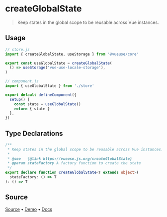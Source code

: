 <!--DEMO_STARTS-->
<script setup>
import Demo from './demo.vue'
</script>
<DemoContainer><Demo/></DemoContainer>
<!--DEMO_ENDS-->

<!--HEAD_STARTS--><!--HEAD_ENDS-->


# createGlobalState

> Keep states in the global scope to be reusable across Vue instances.

## Usage

```js
// store.js
import { createGlobalState, useStorage } from '@vueuse/core'

export const useGlobalState = createGlobalState(
  () => useStorage('vue-use-locale-storage'),
)
```

```js
// component.js
import { useGlobalState } from './store'

export default defineComponent({
  setup() {
    const state = useGlobalState()
    return { state }
  },
})
```


<!--FOOTER_STARTS-->
## Type Declarations

```typescript
/**
 * Keep states in the global scope to be reusable across Vue instances.
 *
 * @see   {@link https://vueuse.js.org/createGlobalState}
 * @param stateFactory A factory function to create the state
 */
export declare function createGlobalState<T extends object>(
  stateFactory: () => T
): () => T
```

## Source

[Source](https://github.com/antfu/vueuse/blob/master/packages/core/createGlobalState/index.ts) • [Demo](https://github.com/antfu/vueuse/blob/master/packages/core/createGlobalState/demo.vue) • [Docs](https://github.com/antfu/vueuse/blob/master/packages/core/createGlobalState/index.md)


<!--FOOTER_ENDS-->